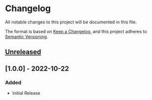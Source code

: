 # Changelog
All notable changes to this project will be documented in this file.

The format is based on [Keep a Changelog](https://keepachangelog.com/en/1.0.0/),
and this project adheres to [Semantic Versioning](https://semver.org/spec/v2.0.0.html).

## [Unreleased]

## [1.0.0] - 2022-10-22
### Added
- Initial Release

[Unreleased]: https://github.com/jkroepke/helm-kubectl/compare/v1.0.0...HEAD
[0.0.1]: https://github.com/jkroepke/helm-kubectl/releases/tag/v1.0.0
